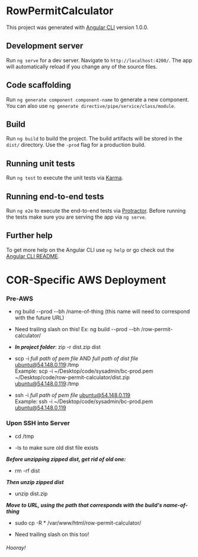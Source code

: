 # RowPermitCalculator

This project was generated with [Angular CLI](https://github.com/angular/angular-cli) version 1.0.0.

## Development server

Run `ng serve` for a dev server. Navigate to `http://localhost:4200/`. The app will automatically reload if you change any of the source files.

## Code scaffolding

Run `ng generate component component-name` to generate a new component. You can also use `ng generate directive/pipe/service/class/module`.

## Build

Run `ng build` to build the project. The build artifacts will be stored in the `dist/` directory. Use the `-prod` flag for a production build.

## Running unit tests

Run `ng test` to execute the unit tests via [Karma](https://karma-runner.github.io).

## Running end-to-end tests

Run `ng e2e` to execute the end-to-end tests via [Protractor](http://www.protractortest.org/).
Before running the tests make sure you are serving the app via `ng serve`.

## Further help

To get more help on the Angular CLI use `ng help` or go check out the [Angular CLI README](https://github.com/angular/angular-cli/blob/master/README.md).

# COR-Specific AWS Deployment

### Pre-AWS

- ng build --prod --bh /name-of-thing (this name will need to correspond with the future URL)
* Need trailing slash on this! Ex: ng build --prod --bh /row-permit-calculator/

- ***In project folder***: zip -r dist.zip dist

- scp -i *full path of pem file* AND *full path of dist file* ubuntu@54.148.0.119:/tmp  
Example: scp -i ~/Desktop/code/sysadmin/bc-prod.pem ~/Desktop/code/row-permit-calculator/dist.zip ubuntu@54.148.0.119:/tmp

- ssh -i *full path of pem file* ubuntu@54.148.0.119   
Example: ssh -i ~/Desktop/code/sysadmin/bc-prod.pem ubuntu@54.148.0.119

### Upon SSH into Server

- cd /tmp

- -ls to make sure old dist file exists  

***Before unzipping zipped dist, get rid of old one:***

- rm -rf dist

***Then unzip zipped dist***

- unzip dist.zip

***Move to URL, using the path that corresponds with the build's name-of-thing***

- sudo cp -R * /var/www/html/row-permit-calculator/
* Need trailing slash on this too! 

###### Hooray!
